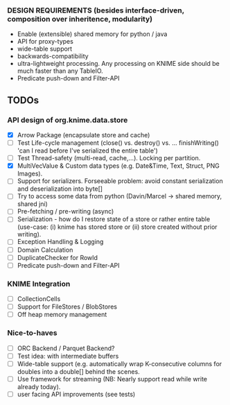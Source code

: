 ### DESIGN REQUIREMENTS (besides interface-driven, composition over inheritence, modularity)
- Enable (extensible) shared memory for python / java
- API for proxy-types
- wide-table support
- backwards-compatibility
- ultra-lightweight processing. Any processing on KNIME side should be much faster than any TableIO.
- Predicate push-down and Filter-API

## TODOs

### API design of org.knime.data.store
- [X] Arrow Package (encapsulate store and cache)
- [ ] Test Life-cycle management (close() vs. destroy() vs. ... finishWriting() 'can I read before I've serialized the entire table')
- [ ] Test Thread-safety (multi-read, cache,...). Locking per partition.
- [X] MultiVecValue & Custom data types (e.g. Date&Time, Text, Struct, PNG Images). 
- [ ] Support for serializers. Forseeable problem: avoid constant serialization and deserialization into byte[]
- [ ] Try to access some data from python (Davin/Marcel -> shared memory, shared jni)
- [ ] Pre-fetching / pre-writing (async)
- [ ] Serialization - how do I restore state of a store or rather entire table (use-case: (i) knime has stored store or (ii) store created without prior writing).
- [ ] Exception Handling & Logging
- [ ] Domain Calculation
- [ ] DuplicateChecker for RowId
- [ ] Predicate push-down and Filter-API

### KNIME Integration
- [ ] CollectionCells
- [ ] Support for FileStores / BlobStores
- [ ] Off heap memory management

### Nice-to-haves
- [ ] ORC Backend / Parquet Backend?
- [ ] Test idea: with intermediate buffers
- [ ] Wide-table support (e.g. automatically wrap K-consecutive columns for doubles into a double[] behind the scenes.
- [ ] Use framework for streaming (NB: Nearly support read while write already today).
- [ ] user facing API improvements (see tests)
